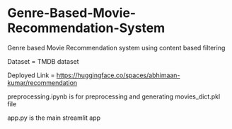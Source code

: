 # Genre-Based-Movie-Recommendation-System
Genre based Movie Recommendation system using content based filtering

Dataset = TMDB dataset

Deployed Link = https://huggingface.co/spaces/abhimaan-kumar/recommendation

preprocessing.ipynb is for preprocessing and generating movies_dict.pkl file

app.py is the main streamlit app

